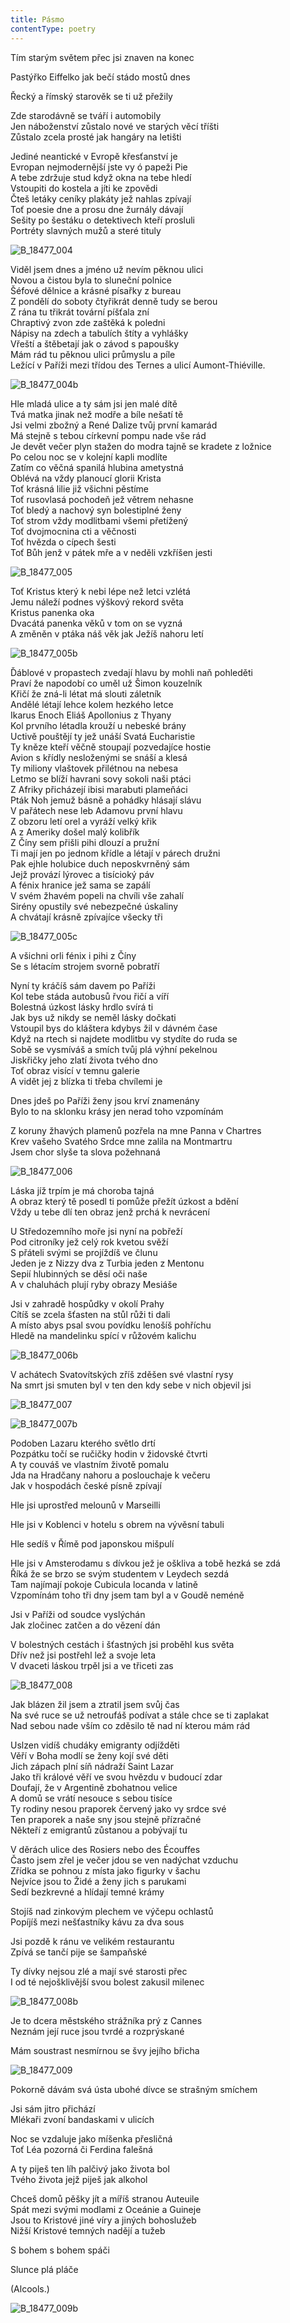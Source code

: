 ```yaml
---
title: Pásmo
contentType: poetry
---
```






Tím starým světem přec jsi znaven na konec

Pastýřko Eiffelko jak bečí stádo mostů dnes

Řecký a římský starověk se ti už přežily

Zde starodávně se tváří i automobily  
Jen náboženství zůstalo nové ve starých věcí tříšti  
Zůstalo zcela prosté jak hangáry na letišti

Jediné neantické v Evropě křesťanství je  
Evropan nejmodernější jste vy ó papeži Pie  
A tebe zdržuje stud když okna na tebe hledí  
Vstoupiti do kostela a jíti ke zpovědi  
Čteš letáky ceníky plakáty jež nahlas zpívají  
Toť poesie dne a prosu dne žurnály dávají  
Sešity po šestáku o detektivech kteří prosluli  
Portréty slavných mužů a steré tituly



![B_18477_004](./resources/b_18477_004.jpg)



Viděl jsem dnes a jméno už nevím pěknou ulici  
Novou a čistou byla to sluneční polnice  
Šéfové dělnice a krásné písařky z bureau  
Z pondělí do soboty čtyřikrát denně tudy se berou  
Z rána tu třikrát tovární píšťala zní  
Chraptivý zvon zde zaštěká k poledni  
Nápisy na zdech a tabulích štíty a vyhlášky  
Vřeští a štěbetají jak o závod s papoušky  
Mám rád tu pěknou ulici průmyslu a píle  
Ležící v Paříži mezi třídou des Ternes a ulicí Aumont-Thiéville.



![B_18477_004b](./resources/b_18477_004b.jpg)



Hle mladá ulice a ty sám jsi jen malé dítě  
Tvá matka jinak než modře a bíle nešatí tě  
Jsi velmi zbožný a René Dalize tvůj první kamarád  
Má stejně s tebou církevní pompu nade vše rád  
Je devět večer plyn stažen do modra tajně se kradete z ložnice  
Po celou noc se v kolejní kapli modlíte  
Zatím co věčná spanilá hlubina ametystná  
Oblévá na vždy planoucí glorii Krista  
Toť krásná lilie již všichni pěstíme  
Toť rusovlasá pochodeň jež větrem nehasne  
Toť bledý a nachový syn bolestiplné ženy  
Toť strom vždy modlitbami všemi přetížený  
Toť dvojmocnina cti a věčnosti  
Toť hvězda o cípech šesti  
Toť Bůh jenž v pátek mře a v neděli vzkříšen jesti



![B_18477_005](./resources/b_18477_005.jpg)



Toť Kristus který k nebi lépe než letci vzlétá  
Jemu náleží podnes výškový rekord světa  
Kristus panenka oka  
Dvacátá panenka věků v tom on se vyzná  
A změněn v ptáka náš věk jak Ježíš nahoru letí



![B_18477_005b](./resources/b_18477_005b.jpg)



Ďáblové v propastech zvedají hlavu by mohli naň pohleděti  
Praví že napodobí co uměl už Šimon kouzelník  
Křičí že zná-li létat má slouti záletník  
Andělé létají lehce kolem hezkého letce  
Ikarus Enoch Eliáš Apollonius z Thyany  
Kol prvního létadla krouží u nebeské brány  
Uctivě pouštějí ty jež unáší Svatá Eucharistie  
Ty kněze kteří věčně stoupají pozvedajíce hostie  
Avion s křídly nesloženými se snáší a klesá  
Ty miliony vlaštovek přilétnou na nebesa  
Letmo se blíží havrani sovy sokoli naši ptáci  
Z Afriky přicházejí ibisi marabuti plameňáci  
Pták Noh jemuž básně a pohádky hlásají slávu  
V pařátech nese leb Adamovu první hlavu  
Z obzoru letí orel a vyráží velký křik  
A z Ameriky došel malý kolibřík  
Z Číny sem přišli pihi dlouzí a pružní  
Ti mají jen po jednom křídle a létají v párech družni  
Pak ejhle holubice duch neposkvrněný sám  
Jejž provází lýrovec a tisícioký páv  
A fénix hranice jež sama se zapálí  
V svém žhavém popeli na chvíli vše zahalí  
Sirény opustily své nebezpečné úskaliny  
A chvátají krásně zpívajíce všecky tři



![B_18477_005c](./resources/b_18477_005c.jpg)



A všichni orli fénix i pihi z Číny  
Se s létacím strojem svorně pobratří

Nyní ty kráčíš sám davem po Paříži  
Kol tebe stáda autobusů řvou řičí a víří  
Bolestná úzkost lásky hrdlo svírá ti  
Jak bys už nikdy se neměl lásky dočkati  
Vstoupil bys do kláštera kdybys žil v dávném čase  
Když na rtech si najdete modlitbu vy stydíte do ruda se  
Sobě se vysmíváš a smích tvůj plá výhní pekelnou  
Jiskřičky jeho zlatí života tvého dno  
Toť obraz visící v temnu galerie  
A vidět jej z blízka ti třeba chvílemi je

Dnes jdeš po Paříži ženy jsou krví znamenány  
Bylo to na sklonku krásy jen nerad toho vzpomínám

Z koruny žhavých plamenů pozřela na mne Panna v Chartres  
Krev vašeho Svatého Srdce mne zalila na Montmartru  
Jsem chor slyše ta slova požehnaná



![B_18477_006](./resources/b_18477_006.jpg)



Láska jíž trpím je má choroba tajná  
A obraz který tě posedl ti pomůže přežít úzkost a bdění  
Vždy u tebe dlí ten obraz jenž prchá k nevrácení

U Středozemního moře jsi nyní na pobřeží  
Pod citroníky jež celý rok kvetou svěží  
S přáteli svými se projíždíš ve člunu  
Jeden je z Nizzy dva z Turbia jeden z Mentonu  
Sepií hlubinných se děsí oči naše  
A v chaluhách plují ryby obrazy Mesiáše

Jsi v zahradě hospůdky v okolí Prahy  
Cítíš se zcela šťasten na stůl růži ti dali  
A místo abys psal svou povídku lenošíš pohříchu  
Hledě na mandelinku spící v růžovém kalichu



![B_18477_006b](./resources/b_18477_006b.jpg)



V achátech Svatovítských zříš zděšen své vlastní rysy  
Na smrt jsi smuten byl v ten den kdy sebe v nich objevil jsi



![B_18477_007](./resources/b_18477_007.jpg)



![B_18477_007b](./resources/b_18477_007b.jpg)



Podoben Lazaru kterého světlo drtí  
Pozpátku točí se ručičky hodin v židovské čtvrti  
A ty couváš ve vlastním životě pomalu  
Jda na Hradčany nahoru a poslouchaje k večeru  
Jak v hospodách české písně zpívají

Hle jsi uprostřed melounů v Marseilli

Hle jsi v Koblenci v hotelu s obrem na vývěsní tabuli

Hle sedíš v Římě pod japonskou mišpulí

Hle jsi v Amsterodamu s dívkou jež je oškliva a tobě hezká se zdá  
Říká že se brzo se svým studentem v Leydech sezdá  
Tam najímají pokoje Cubicula locanda v latině  
Vzpomínám toho tři dny jsem tam byl a v Goudě neméně

Jsi v Paříži od soudce vyslýchán  
Jak zločinec zatčen a do vězení dán

V bolestných cestách i šťastných jsi proběhl kus světa  
Dřív než jsi postřehl lež a svoje leta  
V dvaceti láskou trpěl jsi a ve třiceti zas



![B_18477_008](./resources/b_18477_008.jpg)



Jak blázen žil jsem a ztratil jsem svůj čas  
Na své ruce se už netroufáš podívat a stále chce se ti zaplakat  
Nad sebou nade vším co zděsilo tě nad ní kterou mám rád

Uslzen vidíš chudáky emigranty odjížděti  
Věří v Boha modlí se ženy kojí své děti  
Jich zápach plní síň nádraží Saint Lazar  
Jako tři králové věří ve svou hvězdu v budoucí zdar  
Doufají, že v Argentině zbohatnou velice  
A domů se vrátí nesouce s sebou tisíce  
Ty rodiny nesou praporek červený jako vy srdce své  
Ten praporek a naše sny jsou stejně přízračné  
Někteří z emigrantů zůstanou a pobývají tu

V děrách ulice des Rosiers nebo des Écouffes  
Často jsem zřel je večer jdou se ven nadýchat vzduchu  
Zřídka se pohnou z místa jako figurky v šachu  
Nejvíce jsou to Židé a ženy jich s parukami  
Sedí bezkrevné a hlídají temné krámy

Stojíš nad zinkovým plechem ve výčepu ochlastů  
Popíjíš mezi nešťastníky kávu za dva sous

Jsi pozdě k ránu ve velikém restaurantu  
Zpívá se tančí pije se šampaňské

Ty dívky nejsou zlé a mají své starosti přec  
I od té nejošklivější svou bolest zakusil milenec



![B_18477_008b](./resources/b_18477_008b.jpg)



Je to dcera městského strážníka prý z Cannes  
Neznám její ruce jsou tvrdé a rozprýskané

Mám soustrast nesmírnou se švy jejího břicha



![B_18477_009](./resources/b_18477_009.jpg)



Pokorně dávám svá ústa ubohé dívce se strašným smíchem

Jsi sám jitro přichází  
Mlékaři zvoní bandaskami v ulicích

Noc se vzdaluje jako míšenka přesličná  
Toť Léa pozorná či Ferdina falešná

A ty piješ ten líh palčivý jako života bol  
Tvého života jejž piješ jak alkohol

Chceš domů pěšky jít a míříš stranou Auteuile  
Spát mezi svými modlami z Oceánie a Guineje  
Jsou to Kristové jiné víry a jiných bohoslužeb  
Nižší Kristové temných nadějí a tužeb

S bohem s bohem spáči

Slunce plá pláče

(Alcools.)



![B_18477_009b](./resources/b_18477_009b.jpg)
